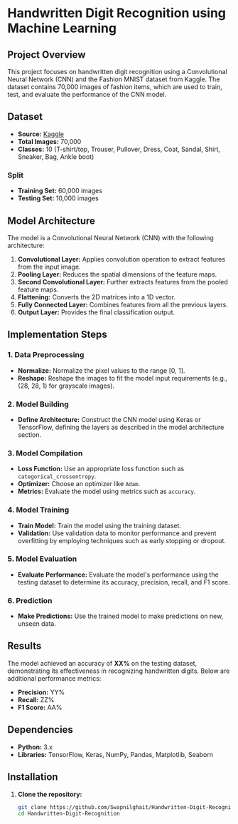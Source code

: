 # Handwritten Digit Recognition using Machine Learning

## Project Overview

This project focuses on handwritten digit recognition using a Convolutional Neural Network (CNN) and the Fashion MNIST dataset from Kaggle. The dataset contains 70,000 images of fashion items, which are used to train, test, and evaluate the performance of the CNN model.

## Dataset

- **Source:** [Kaggle](https://www.kaggle.com/zalando-research/fashionmnist)
- **Total Images:** 70,000
- **Classes:** 10 (T-shirt/top, Trouser, Pullover, Dress, Coat, Sandal, Shirt, Sneaker, Bag, Ankle boot)

### Split

- **Training Set:** 60,000 images
- **Testing Set:** 10,000 images

## Model Architecture

The model is a Convolutional Neural Network (CNN) with the following architecture:

1. **Convolutional Layer:** Applies convolution operation to extract features from the input image.
2. **Pooling Layer:** Reduces the spatial dimensions of the feature maps.
3. **Second Convolutional Layer:** Further extracts features from the pooled feature maps.
4. **Flattening:** Converts the 2D matrices into a 1D vector.
5. **Fully Connected Layer:** Combines features from all the previous layers.
6. **Output Layer:** Provides the final classification output.

## Implementation Steps

### 1. Data Preprocessing

- **Normalize:** Normalize the pixel values to the range [0, 1].
- **Reshape:** Reshape the images to fit the model input requirements (e.g., (28, 28, 1) for grayscale images).

### 2. Model Building

- **Define Architecture:** Construct the CNN model using Keras or TensorFlow, defining the layers as described in the model architecture section.

### 3. Model Compilation

- **Loss Function:** Use an appropriate loss function such as `categorical_crossentropy`.
- **Optimizer:** Choose an optimizer like `Adam`.
- **Metrics:** Evaluate the model using metrics such as `accuracy`.

### 4. Model Training

- **Train Model:** Train the model using the training dataset.
- **Validation:** Use validation data to monitor performance and prevent overfitting by employing techniques such as early stopping or dropout.

### 5. Model Evaluation

- **Evaluate Performance:** Evaluate the model's performance using the testing dataset to determine its accuracy, precision, recall, and F1 score.

### 6. Prediction

- **Make Predictions:** Use the trained model to make predictions on new, unseen data.

## Results

The model achieved an accuracy of **XX%** on the testing dataset, demonstrating its effectiveness in recognizing handwritten digits. Below are additional performance metrics:

- **Precision:** YY%
- **Recall:** ZZ%
- **F1 Score:** AA%

## Dependencies

- **Python:** 3.x
- **Libraries:** TensorFlow, Keras, NumPy, Pandas, Matplotlib, Seaborn

## Installation

1. **Clone the repository:**
   ```sh
   git clone https://github.com/Swapnilghait/Handwritten-Digit-Recognition.git
   cd Handwritten-Digit-Recognition

